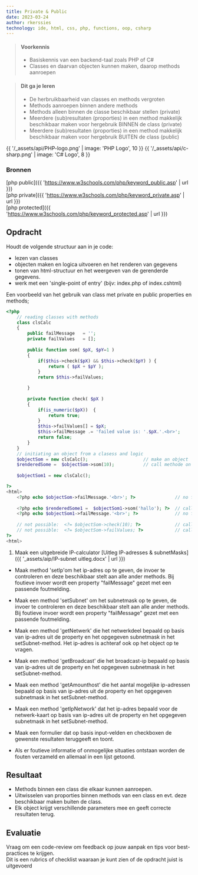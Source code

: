 ```yaml
---
title: Private & Public
date: 2023-03-24
author: rkerssies
technology: ide, html, css, php, functions, oop, csharp
---
```



> #### Voorkennis
> * Basiskennis van een backend-taal zoals PHP of C#
> * Classes en daarvan objecten kunnen maken, daarop methods aanroepen


> #### Dit ga je leren
> * De herbruikbaarheid van classes en methods vergroten
> * Methods aanroepen binnen andere methods
> * Methods alleen binnen de classe beschikbaar stellen (private)
> * Meerdere (sub)resultaten (proporties) in een method makkelijk beschikbaar maken voor hergebruik BINNEN de class (private)
> * Meerdere (sub)resultaten (proporties) in een method makkelijk beschikbaar maken voor hergebruik BUITEN de class (public)

{{ '/_assets/api/PHP-logo.png' | image: 'PHP Logo', 10 }}
{{ '/_assets/api/c-sharp.png' | image: 'C# Logo', 8 }}

### Bronnen 
[php public]({{ 'https://www.w3schools.com/php/keyword_public.asp' | url }})<br>
[php private]({{ 'https://www.w3schools.com/php/keyword_private.asp' | url }})<br>
[php protected]({{ 'https://www.w3schools.com/php/keyword_protected.asp' | url }})



## Opdracht
Houdt de volgende structuur aan in je code:
* lezen van classes
* objecten maken en logica uitvoeren en het renderen van gegevens
* tonen van html-structuur en het weergeven van de gerenderde gegevens.
* werk met een 'single-point of entry' (bijv: index.php of index.cshtml)

Een voorbeeld van het gebruik van class met private en public properties en methods;
```php
<?php
    // reading classes with methods
    class clsCalc
    {
        public failMessage   = '';
        private failValues   = [];
    
        public function som( $pX, $pY=1 )		
        {
            if($this->check($pX) && $this->check($pY) ) {
                return ( $pX + $pY );
            }
            return $this->failValues;

        }
        
        private function check( $pX )		
        {
            if(is_numeric($pX))  {
                return true;
            }
            $this->failValues[] = $pX;
            $this->failMessage .= 'failed value is: '.$pX.'.<br>';
            return false;
        }
    }
    // initiating an object from a clasess and logic
    $objectSom = new clsCalc();	                    // make an object 
    $renderedSome =  $objectSom->som(10);	        // call methode on object (must be public)
    
    $objectSom1 = new clsCalc();	                

?>
<html>  
    <?php echo $objectSom->failMessage.'<br>'; ?>               // no fails, is empty
    
    <?php echo $renderedSome1 =  $objectSom1->som('hallo'); ?>	// call methode on object (must be public), $renderSome1 contains an array
    <?php echo $objectSom1->failMessage.'<br>'; ?>              // no fails, contains a string; 'failed value is: hallo.<br>'
    
    // not possible:  <?= $objectSom->check(10); ?>             // call on private method is NOT possible
    // not possible:  <?= $objectSom->failValues; ?>            // call on private property is NOT possible
?>
<html>
```

1. Maak een uitgebreide IP-calculator
   [Uitleg IP-adresses & subnetMasks]({{ '_assets/aip/IP-subnet uitleg.docx' | url }})<br>
* Maak method 'setIp'om het ip-adres op te geven, de invoer te controleren en deze beschikbaar stelt aan alle ander methods.
  Bij foutieve invoer wordt een property "failMessage" gezet met een passende foutmelding.
* Maak een method 'setSubnet' om het subnetmask op te geven, de invoer te controleren en deze beschikbaar stelt aan alle ander methods.
  Bij foutieve invoer wordt een property "failMessage" gezet met een passende foutmelding.
* Maak een method 'getNetwerk' die het netwerkdeel bepaald op basis van ip-adres uit de property en het opgegeven subnetmask in het setSubnet-method.
  Het ip-adres is achteraf ook op het object op te vragen.
* Maak een method 'getBroadcast' die het broadcast-ip bepaald op basis van ip-adres uit de property en het opgegeven subnetmask in het setSubnet-method.
* Maak een method 'getAmounthost' die het aantal mogelijke ip-adressen bepaald op basis van ip-adres uit de property en het opgegeven subnetmask in het setSubnet-method.
* Maak een method 'getIpNetwork' dat het ip-adres bepaald voor de netwerk-kaart op basis van ip-adres uit de property en het opgegeven subnetmask in het setSubnet-method.

* Maak een formulier dat op basis input-velden en checkboxen de gewenste resultaten teruggeeft en toont.
* Als er foutieve informatie of onmogelijke situaties ontstaan worden de fouten verzameld en allemaal in een lijst getoond.

## Resultaat
* Methods binnen een class die elkaar kunnen aanroepen.<br>
* Uitwisselen van proporties binnen methods van een class en evt. deze beschikbaar maken buiten de class.
* Elk object krijgt verschillende parameters mee en geeft correcte resultaten terug.


## Evaluatie
Vraag om een code-review om feedback op jouw aanpak en tips voor best-practices te krijgen.<br>
Dit is een rubrics of checklist waaraan je kunt zien of de opdracht juist is uitgevoerd
